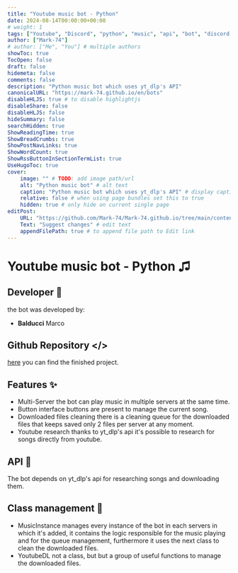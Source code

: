 ```yaml
---
title: "Youtube music bot - Python"
date: 2024-08-14T00:00:00+00:00
# weight: 1
tags: ["Youtube", "Discord", "python", "music", "api", "bot", "discord bot", "yt_dlp"]
author: ["Mark-74"]
# author: ["Me", "You"] # multiple authors
showToc: true
TocOpen: false
draft: false
hidemeta: false
comments: false
description: "Python music bot which uses yt_dlp's API"
canonicalURL: "https://mark-74.github.io/en/bots"
disableHLJS: true # to disable highlightjs
disableShare: false
disableHLJS: false
hideSummary: false
searchHidden: true
ShowReadingTime: true
ShowBreadCrumbs: true
ShowPostNavLinks: true
ShowWordCount: true
ShowRssButtonInSectionTermList: true
UseHugoToc: true
cover:
    image: "" # TODO: add image path/url
    alt: "Python music bot" # alt text
    caption: "Python music bot which uses yt_dlp's API" # display caption under cover
    relative: false # when using page bundles set this to true
    hidden: true # only hide on current single page
editPost:
    URL: "https://github.com/Mark-74/Mark-74.github.io/tree/main/content/en/bots"
    Text: "Suggest changes" # edit text
    appendFilePath: true # to append file path to Edit link
---
```

# Youtube music bot - Python ♫

## Developer 🤖
the bot was developed by:

- **Balducci** Marco

## Github Repository </>
[here](https://github.com/Mark-74/Python_discord_youtube_bot) you can find the finished project. 

## Features ✨
- Multi-Server
the bot can play music in multiple servers at the same time.
- Button interface
buttons are present to manage the current song.
- Downloaded files cleaning
there is a cleaning queue for the downloaded files that keeps saved only 2 files per server at any moment.
- Youtube research
thanks to yt_dlp's api it's possible to research for songs directly from youtube.

## API 🔗
The bot depends on yt_dlp's api for researching songs and downloading them.

## Class management 📜
- MusicInstance
manages every instance of the bot in each servers in which it's added, it contains the logic responsible for the music playing and for the queue management, furthermore it uses the next class to clean the downloaded files.
- YoutubeDL
not a class, but but a group of useful functions to manage the downloaded files.